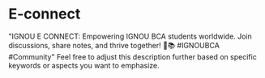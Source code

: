 # E-connect
"IGNOU E CONNECT: Empowering IGNOU BCA students worldwide. Join discussions, share notes, and thrive together! 🚀📚 #IGNOUBCA #Community"  Feel free to adjust this description further based on specific keywords or aspects you want to emphasize.
